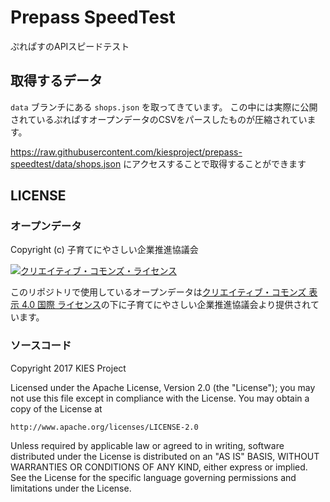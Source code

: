 # Prepass SpeedTest

ぷれぱすのAPIスピードテスト

## 取得するデータ

`data` ブランチにある `shops.json` を取ってきています。
この中には実際に公開されているぷれぱすオープンデータのCSVをパースしたものが圧縮されています。

https://raw.githubusercontent.com/kiesproject/prepass-speedtest/data/shops.json にアクセスすることで取得することができます

## LICENSE
### オープンデータ
Copyright (c) 子育てにやさしい企業推進協議会

<a rel="license" href="http://creativecommons.org/licenses/by/4.0/">
<img alt="クリエイティブ・コモンズ・ライセンス" style="border-width:0" src="https://i.creativecommons.org/l/by/4.0/88x31.png" /></a>

このリポジトリで使用しているオープンデータは[クリエイティブ・コモンズ 表示 4.0 国際 ライセンス](http://creativecommons.org/licenses/by/4.0/)の下に子育てにやさしい企業推進協議会より提供されています。

### ソースコード
Copyright 2017 KIES Project

Licensed under the Apache License, Version 2.0 (the "License");
you may not use this file except in compliance with the License.
You may obtain a copy of the License at

    http://www.apache.org/licenses/LICENSE-2.0

Unless required by applicable law or agreed to in writing, software
distributed under the License is distributed on an "AS IS" BASIS,
WITHOUT WARRANTIES OR CONDITIONS OF ANY KIND, either express or implied.
See the License for the specific language governing permissions and
limitations under the License.
